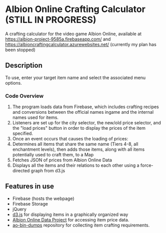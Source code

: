 # Albion Online Crafting Calculator (STILL IN PROGRESS)
A crafting calculator for the video game Albion Online, available at https://albion-project-9585a.firebaseapp.com/ and https://albioncraftingcalculator.azurewebsites.net/ (currently my plan has been stopped)
## Description
To use, enter your target item name and select the associated menu options.
### Code Overview
1. The program loads data from Firebase, which includes crafting recipes and conversions between the official names ingame and the internal names used for items.
2. Listeners are set up for the city selector, the new/old price selector, and the "load prices" button in order to display the prices of the item specified.
3. Once an event occurs that causes the loading of prices:
4. Determines all items that share the same name (Tiers 4-8, all enchantment levels), then adds those items, along with all items potentially used to craft them, to a Map
5. Fetches JSON of prices from Albion Online Data
6. Displays all the items and their relations to each other using a force-directed graph from d3.js  
## Features in use
* Firebase (hosts the webpage)
* Firebase Storage
* jQuery
* [d3.js](https://d3js.org/) for displaying items in a graphically organized way
* [Albion Online Data Project](https://www.albion-online-data.com/) for accessing item price data.
* [ao-bin-dumps](https://github.com/ao-data/ao-bin-dumps) repository  for collecting item crafting requirements.

